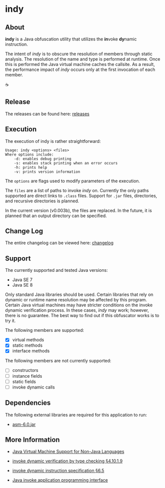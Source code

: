 # indy

## About

**indy** is a Java obfuscation utility that utilizes the **in**voke **dy**namic instruction.

The intent of _indy_ is to obscure the resolution of members through static analysis.
The resolution of the name and type is performed at runtime. 
Once this is performed the Java virtual machine caches the callsite.
As a result, the performance impact of _indy_ occurs only at the first invocation of each member.

:coffee:

## Release

The releases can be found here: [releases]

## Execution

The execution of indy is rather straightforward:

````
Usage: indy <options> <files>
Where options include:
    -d: enables debug printing
    -s: enables stack printing when an error occurs
    -h: prints help
    -v: prints version information
````

The `options` are flags used to modify parameters of the execution.

The `files` are a list of paths to invoke _indy_ on. 
Currently the only paths supported are direct links to `.class` files. 
Support for `.jar` files, directories, and recursive directories is planned.

In the current version (v0.003b), the files are replaced. 
In the future, it is planned that an output directory can be specified. 

## Change Log

The entire changelog can be viewed here: [changelog]

## Support

The currently supported and tested Java versions:

- Java SE 7
- Java SE 8

Only standard Java libraries should be used. 
Certain libraries that rely on dynamic or runtime name resolution may be affected by this program. 
Certain Java virtual machines may have stricter conditions on the invoke dynamic verification process.
In these cases, _indy_ may work; however, there is no guarantee. 
The best way to find out if this obfuscator works is to try it. 

The following members are supported:

- [x] virtual methods
- [x] static methods
- [x] interface methods

The following members are not currently supported:

 - [ ] constructors
 - [ ] instance fields
 - [ ] static fields
 - [ ] invoke dynamic calls

## Dependencies

The following external libraries are required for this application to run:

 - [asm-6.0.jar]

## More Information

 - [Java Virtual Machine Support for Non-Java Languages]

 - [invoke dynamic verification by type checking §4.10.1.9]
 
 - [invoke dynamic instruction specification §6.5]
 
 - [Java invoke application programming interface]

[releases]: https://github.com/Obicere/indy/releases 
[changelog]: https://github.com/Obicere/indy/blob/master/changelog.md
[asm-6.0.jar]: http://asm.ow2.io/
[Java Virtual Machine Support for Non-Java Languages]: https://docs.oracle.com/javase/8/docs/technotes/guides/vm/multiple-language-support.html
[invoke dynamic verification by type checking §4.10.1.9]: https://docs.oracle.com/javase/specs/jvms/se8/html/jvms-4.html#jvms-4.10.1.9.invokedynamic
[invoke dynamic instruction specification §6.5]: https://docs.oracle.com/javase/specs/jvms/se8/html/jvms-6.html#jvms-6.5.invokedynamic
[Java invoke application programming interface]: https://docs.oracle.com/javase/8/docs/api/java/lang/invoke/package-summary.html
